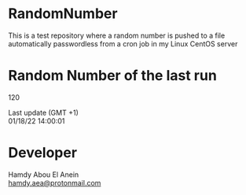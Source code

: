 # RandomNumber    
This is a test repository where a random number is pushed to a file automatically passwordless from a cron job in my Linux CentOS server    
# Random Number of the last run   
120
      
Last update (GMT +1)    
01/18/22 14:00:01
# Developer    
Hamdy Abou El Anein   
hamdy.aea@protonmail.com
